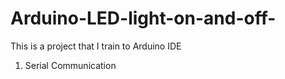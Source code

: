 # Arduino-LED-light-on-and-off-
This is a project that I train to Arduino IDE
1. Serial Communication
